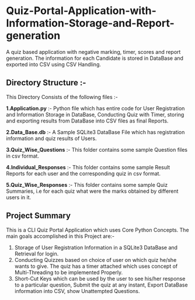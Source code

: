 # Quiz-Portal-Application-with-Information-Storage-and-Report-generation
A quiz based application with negative marking, timer, scores and report generation. The information for each Candidate is stored in DataBase and exported into CSV using CSV Handling.

## Directory Structure :-

This Directory Consists of the following files :-

**1.Application.py** :- Python file which has entire code for User Registration and Information Storage in DataBase, Conducting Quiz with Timer, storing and exporting results from DataBase into CSV files as final Reports.

**2.Data_Base.db** :- A Sample SQLite3 DataBase File which has registration information and quiz results of Users.

**3.Quiz_Wise_Questions** :- This folder contains some sample Question files in csv format.

**4.Individual_Responses** :- This folder contains some sample Result Reports for each user and the corresponding quiz in csv format.

**5.Quiz_Wise_Responses** :- This folder contains some sample Quiz Summaries, i.e for each 
quiz what were the marks obtained by different users in it.

## Project Summary

This is a CLI Quiz Portal Application which uses Core Python Concepts. The main goals accomplished in this Project are:-

1. Storage of User Registration Information in a SQLite3 DataBase and Retrieval for login.
2. Conducting Quizzes based on choice of user on which quiz he/she wants to give. The quiz has a timer attached which uses concept of Multi-Threading to be implemented Properly.
3. Short-Cut Keys which can be used by the user to see his/her response to a particular question, Submit the quiz at any instant, Export DataBase information into CSV, show Unattempted Questions.
